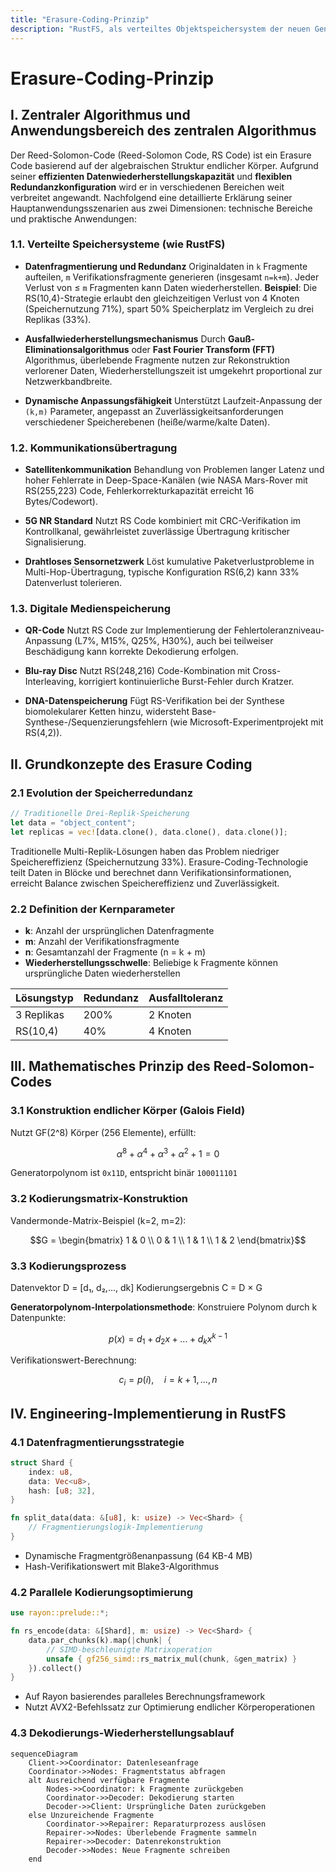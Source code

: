 ```yaml
---
title: "Erasure-Coding-Prinzip"
description: "RustFS, als verteiltes Objektspeichersystem der neuen Generation, zeigt einzigartige Vorteile im Cloud-Storage-Bereich durch innovative Architekturdesigns und Speichersicherheitsmerkmale. Eine seiner Kerninnovationen ist die tiefgreifende Anwendung des Reed-Solomon Erasure Coding."
---
```


# Erasure-Coding-Prinzip

## I. Zentraler Algorithmus und Anwendungsbereich des zentralen Algorithmus

Der Reed-Solomon-Code (Reed-Solomon Code, RS Code) ist ein Erasure Code basierend auf der algebraischen Struktur endlicher Körper. Aufgrund seiner **effizienten Datenwiederherstellungskapazität** und **flexiblen Redundanzkonfiguration** wird er in verschiedenen Bereichen weit verbreitet angewandt. Nachfolgend eine detaillierte Erklärung seiner Hauptanwendungsszenarien aus zwei Dimensionen: technische Bereiche und praktische Anwendungen:

### 1.1. Verteilte Speichersysteme (wie RustFS)
- **Datenfragmentierung und Redundanz**
  Originaldaten in `k` Fragmente aufteilen, `m` Verifikationsfragmente generieren (insgesamt `n=k+m`). Jeder Verlust von ≤ `m` Fragmenten kann Daten wiederherstellen.
  **Beispiel**: Die RS(10,4)-Strategie erlaubt den gleichzeitigen Verlust von 4 Knoten (Speichernutzung 71%), spart 50% Speicherplatz im Vergleich zu drei Replikas (33%).

- **Ausfallwiederherstellungsmechanismus**
  Durch **Gauß-Eliminationsalgorithmus** oder **Fast Fourier Transform (FFT)** Algorithmus, überlebende Fragmente nutzen zur Rekonstruktion verlorener Daten, Wiederherstellungszeit ist umgekehrt proportional zur Netzwerkbandbreite.

- **Dynamische Anpassungsfähigkeit**
  Unterstützt Laufzeit-Anpassung der `(k,m)` Parameter, angepasst an Zuverlässigkeitsanforderungen verschiedener Speicherebenen (heiße/warme/kalte Daten).

### 1.2. Kommunikationsübertragung
- **Satellitenkommunikation**
  Behandlung von Problemen langer Latenz und hoher Fehlerrate in Deep-Space-Kanälen (wie NASA Mars-Rover mit RS(255,223) Code, Fehlerkorrekturkapazität erreicht 16 Bytes/Codewort).

- **5G NR Standard**
  Nutzt RS Code kombiniert mit CRC-Verifikation im Kontrollkanal, gewährleistet zuverlässige Übertragung kritischer Signalisierung.

- **Drahtloses Sensornetzwerk**
  Löst kumulative Paketverlustprobleme in Multi-Hop-Übertragung, typische Konfiguration RS(6,2) kann 33% Datenverlust tolerieren.

### 1.3. Digitale Medienspeicherung
- **QR-Code**
  Nutzt RS Code zur Implementierung der Fehlertoleranzniveau-Anpassung (L7%, M15%, Q25%, H30%), auch bei teilweiser Beschädigung kann korrekte Dekodierung erfolgen.

- **Blu-ray Disc**
  Nutzt RS(248,216) Code-Kombination mit Cross-Interleaving, korrigiert kontinuierliche Burst-Fehler durch Kratzer.

- **DNA-Datenspeicherung**
  Fügt RS-Verifikation bei der Synthese biomolekularer Ketten hinzu, widersteht Base-Synthese-/Sequenzierungsfehlern (wie Microsoft-Experimentprojekt mit RS(4,2)).

## II. Grundkonzepte des Erasure Coding

### 2.1 Evolution der Speicherredundanz
```rust
// Traditionelle Drei-Replik-Speicherung
let data = "object_content";
let replicas = vec![data.clone(), data.clone(), data.clone()];
```
Traditionelle Multi-Replik-Lösungen haben das Problem niedriger Speichereffizienz (Speichernutzung 33%). Erasure-Coding-Technologie teilt Daten in Blöcke und berechnet dann Verifikationsinformationen, erreicht Balance zwischen Speichereffizienz und Zuverlässigkeit.

### 2.2 Definition der Kernparameter
- **k**: Anzahl der ursprünglichen Datenfragmente
- **m**: Anzahl der Verifikationsfragmente
- **n**: Gesamtanzahl der Fragmente (n = k + m)
- **Wiederherstellungsschwelle**: Beliebige k Fragmente können ursprüngliche Daten wiederherstellen

| Lösungstyp | Redundanz | Ausfalltoleranz |
|------------|----------|------------|
| 3 Replikas | 200% | 2 Knoten |
| RS(10,4) | 40% | 4 Knoten |

## III. Mathematisches Prinzip des Reed-Solomon-Codes

### 3.1 Konstruktion endlicher Körper (Galois Field)
Nutzt GF(2^8) Körper (256 Elemente), erfüllt:
```math
α^8 + α^4 + α^3 + α^2 + 1 = 0
```
Generatorpolynom ist `0x11D`, entspricht binär `100011101`

### 3.2 Kodierungsmatrix-Konstruktion
Vandermonde-Matrix-Beispiel (k=2, m=2):
```math
G = \begin{bmatrix}
1 & 0 \\
0 & 1 \\
1 & 1 \\
1 & 2
\end{bmatrix}
```

### 3.3 Kodierungsprozess
Datenvektor D = [d₁, d₂,..., dk]
Kodierungsergebnis C = D × G

**Generatorpolynom-Interpolationsmethode**:
Konstruiere Polynom durch k Datenpunkte:
```math
p(x) = d_1 + d_2x + ... + d_kx^{k-1}
```
Verifikationswert-Berechnung:
```math
c_i = p(i), \quad i = k+1,...,n
```

## IV. Engineering-Implementierung in RustFS

### 4.1 Datenfragmentierungsstrategie
```rust
struct Shard {
    index: u8,
    data: Vec<u8>,
    hash: [u8; 32],
}

fn split_data(data: &[u8], k: usize) -> Vec<Shard> {
    // Fragmentierungslogik-Implementierung
}
```
- Dynamische Fragmentgrößenanpassung (64 KB-4 MB)
- Hash-Verifikationswert mit Blake3-Algorithmus

### 4.2 Parallele Kodierungsoptimierung
```rust
use rayon::prelude::*;

fn rs_encode(data: &[Shard], m: usize) -> Vec<Shard> {
    data.par_chunks(k).map(|chunk| {
        // SIMD-beschleunigte Matrixoperation
        unsafe { gf256_simd::rs_matrix_mul(chunk, &gen_matrix) }
    }).collect()
}
```
- Auf Rayon basierendes paralleles Berechnungsframework
- Nutzt AVX2-Befehlssatz zur Optimierung endlicher Körperoperationen

### 4.3 Dekodierungs-Wiederherstellungsablauf
```mermaid
sequenceDiagram
    Client->>Coordinator: Datenleseanfrage
    Coordinator->>Nodes: Fragmentstatus abfragen
    alt Ausreichend verfügbare Fragmente
        Nodes->>Coordinator: k Fragmente zurückgeben
        Coordinator->>Decoder: Dekodierung starten
        Decoder->>Client: Ursprüngliche Daten zurückgeben
    else Unzureichende Fragmente
        Coordinator->>Repairer: Reparaturprozess auslösen
        Repairer->>Nodes: Überlebende Fragmente sammeln
        Repairer->>Decoder: Datenrekonstruktion
        Decoder->>Nodes: Neue Fragmente schreiben
    end
```


